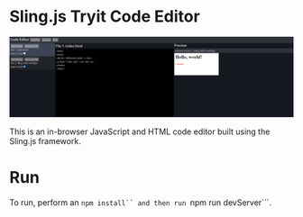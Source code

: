 # Sling.js Tryit Code Editor

![Sling.s Tryit Code Editor](https://github.com/puckowski/Tryit-Code-Editor/blob/master/images/Sling.js_Tryit_Code_Editor.png "Sling.s Tryit Code Editor")

This is an in-browser JavaScript and HTML code editor built using the Sling.js framework.

# Run

To run, perform an ```npm install`` and then run ```npm run devServer```.
